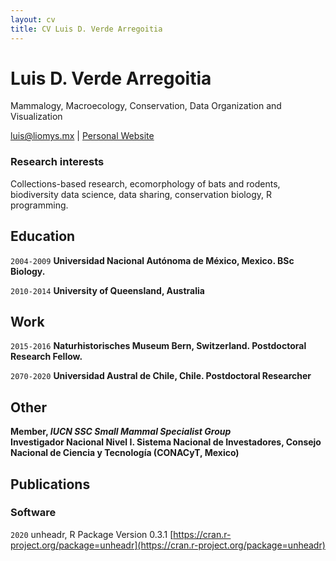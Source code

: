 ```yaml
---
layout: cv
title: CV Luis D. Verde Arregoitia
---
```

# Luis D. Verde Arregoitia
Mammalogy, Macroecology, Conservation, Data Organization and Visualization
<div id="webaddress">
<a href="luis@liomys.mx">luis@liomys.mx</a>
| <a href="https://www.liomys.mx">Personal Website</a>
</div>

### Research interests

Collections-based research, ecomorphology of bats and rodents, biodiversity data science, data sharing, conservation biology, R programming.

## Education

`2004-2009`
__Universidad Nacional Autónoma de México, Mexico. BSc Biology.__

`2010-2014`
__University of Queensland, Australia__

## Work

`2015-2016`
__Naturhistorisches Museum Bern, Switzerland. Postdoctoral Research Fellow.__

`2070-2020`
__Universidad Austral de Chile, Chile. Postdoctoral Researcher__

## Other

__Member, *IUCN SSC Small Mammal Specialist Group*__  
__Investigador Nacional Nivel I. Sistema Nacional de Investadores, Consejo Nacional de Ciencia y Tecnología (CONACyT, Mexico)__ 

## Publications

<!-- [Google Scholar Profile](https://scholar.google.com/citations?user=Ii0dP6kAAAAJ&hl=en) -->

### Software

`2020`
unheadr, R Package Version 0.3.1 [https://cran.r-project.org/package=unheadr](https://cran.r-project.org/package=unheadr)


<!-- ### Footer

Last updated: February 2021 -->
